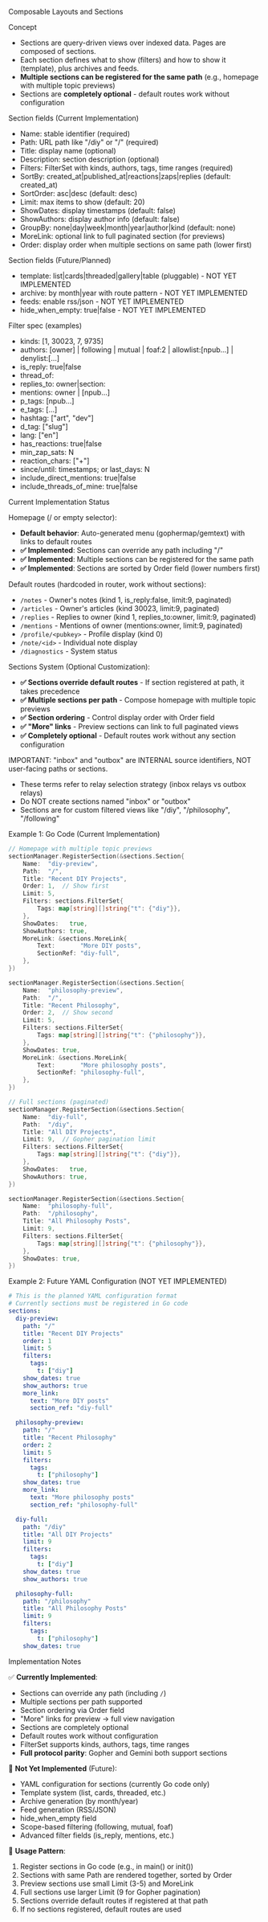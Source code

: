Composable Layouts and Sections

Concept
- Sections are query-driven views over indexed data. Pages are composed of sections.
- Each section defines what to show (filters) and how to show it (template), plus archives and feeds.
- **Multiple sections can be registered for the same path** (e.g., homepage with multiple topic previews)
- Sections are **completely optional** - default routes work without configuration

Section fields (Current Implementation)
- Name: stable identifier (required)
- Path: URL path like "/diy" or "/" (required)
- Title: display name (optional)
- Description: section description (optional)
- Filters: FilterSet with kinds, authors, tags, time ranges (required)
- SortBy: created_at|published_at|reactions|zaps|replies (default: created_at)
- SortOrder: asc|desc (default: desc)
- Limit: max items to show (default: 20)
- ShowDates: display timestamps (default: false)
- ShowAuthors: display author info (default: false)
- GroupBy: none|day|week|month|year|author|kind (default: none)
- MoreLink: optional link to full paginated section (for previews)
- Order: display order when multiple sections on same path (lower first)

Section fields (Future/Planned)
- template: list|cards|threaded|gallery|table (pluggable) - NOT YET IMPLEMENTED
- archive: by month|year with route pattern - NOT YET IMPLEMENTED
- feeds: enable rss/json - NOT YET IMPLEMENTED
- hide_when_empty: true|false - NOT YET IMPLEMENTED

Filter spec (examples)
- kinds: [1, 30023, 7, 9735]
- authors: [owner] | following | mutual | foaf:2 | allowlist:[npub...] | denylist:[...]
- is_reply: true|false
- thread_of: <event id>
- replies_to: owner|section:<id>
- mentions: owner | [npub...]
- p_tags: [npub...]
- e_tags: [<event id>...]
- hashtag: ["art", "dev"]
- d_tag: ["slug"]
- lang: ["en"]
- has_reactions: true|false
- min_zap_sats: N
- reaction_chars: ["+"]
- since/until: timestamps; or last_days: N
- include_direct_mentions: true|false
- include_threads_of_mine: true|false

Current Implementation Status

Homepage (/ or empty selector):
- **Default behavior**: Auto-generated menu (gophermap/gemtext) with links to default routes
- **✅ Implemented**: Sections can override any path including "/"
- **✅ Implemented**: Multiple sections can be registered for the same path
- **✅ Implemented**: Sections are sorted by Order field (lower numbers first)

Default routes (hardcoded in router, work without sections):
- `/notes` - Owner's notes (kind 1, is_reply:false, limit:9, paginated)
- `/articles` - Owner's articles (kind 30023, limit:9, paginated)
- `/replies` - Replies to owner (kind 1, replies_to:owner, limit:9, paginated)
- `/mentions` - Mentions of owner (mentions:owner, limit:9, paginated)
- `/profile/<pubkey>` - Profile display (kind 0)
- `/note/<id>` - Individual note display
- `/diagnostics` - System status

Sections System (Optional Customization):
- **✅ Sections override default routes** - If section registered at path, it takes precedence
- **✅ Multiple sections per path** - Compose homepage with multiple topic previews
- **✅ Section ordering** - Control display order with Order field
- **✅ "More" links** - Preview sections can link to full paginated views
- **✅ Completely optional** - Default routes work without any section configuration

IMPORTANT: "inbox" and "outbox" are INTERNAL source identifiers, NOT user-facing paths or sections.
- These terms refer to relay selection strategy (inbox relays vs outbox relays)
- Do NOT create sections named "inbox" or "outbox"
- Sections are for custom filtered views like "/diy", "/philosophy", "/following"

Example 1: Go Code (Current Implementation)

```go
// Homepage with multiple topic previews
sectionManager.RegisterSection(&sections.Section{
    Name:  "diy-preview",
    Path:  "/",
    Title: "Recent DIY Projects",
    Order: 1,  // Show first
    Limit: 5,
    Filters: sections.FilterSet{
        Tags: map[string][]string{"t": {"diy"}},
    },
    ShowDates:   true,
    ShowAuthors: true,
    MoreLink: &sections.MoreLink{
        Text:       "More DIY posts",
        SectionRef: "diy-full",
    },
})

sectionManager.RegisterSection(&sections.Section{
    Name:  "philosophy-preview",
    Path:  "/",
    Title: "Recent Philosophy",
    Order: 2,  // Show second
    Limit: 5,
    Filters: sections.FilterSet{
        Tags: map[string][]string{"t": {"philosophy"}},
    },
    ShowDates: true,
    MoreLink: &sections.MoreLink{
        Text:       "More philosophy posts",
        SectionRef: "philosophy-full",
    },
})

// Full sections (paginated)
sectionManager.RegisterSection(&sections.Section{
    Name:  "diy-full",
    Path:  "/diy",
    Title: "All DIY Projects",
    Limit: 9,  // Gopher pagination limit
    Filters: sections.FilterSet{
        Tags: map[string][]string{"t": {"diy"}},
    },
    ShowDates:   true,
    ShowAuthors: true,
})

sectionManager.RegisterSection(&sections.Section{
    Name:  "philosophy-full",
    Path:  "/philosophy",
    Title: "All Philosophy Posts",
    Limit: 9,
    Filters: sections.FilterSet{
        Tags: map[string][]string{"t": {"philosophy"}},
    },
    ShowDates: true,
})
```

Example 2: Future YAML Configuration (NOT YET IMPLEMENTED)

```yaml
# This is the planned YAML configuration format
# Currently sections must be registered in Go code
sections:
  diy-preview:
    path: "/"
    title: "Recent DIY Projects"
    order: 1
    limit: 5
    filters:
      tags:
        t: ["diy"]
    show_dates: true
    show_authors: true
    more_link:
      text: "More DIY posts"
      section_ref: "diy-full"

  philosophy-preview:
    path: "/"
    title: "Recent Philosophy"
    order: 2
    limit: 5
    filters:
      tags:
        t: ["philosophy"]
    show_dates: true
    more_link:
      text: "More philosophy posts"
      section_ref: "philosophy-full"

  diy-full:
    path: "/diy"
    title: "All DIY Projects"
    limit: 9
    filters:
      tags:
        t: ["diy"]
    show_dates: true
    show_authors: true

  philosophy-full:
    path: "/philosophy"
    title: "All Philosophy Posts"
    limit: 9
    filters:
      tags:
        t: ["philosophy"]
    show_dates: true
```

Implementation Notes

✅ **Currently Implemented**:
- Sections can override any path (including `/`)
- Multiple sections per path supported
- Section ordering via Order field
- "More" links for preview → full view navigation
- Sections are completely optional
- Default routes work without configuration
- FilterSet supports kinds, authors, tags, time ranges
- **Full protocol parity**: Gopher and Gemini both support sections

🚧 **Not Yet Implemented** (Future):
- YAML configuration for sections (currently Go code only)
- Template system (list, cards, threaded, etc.)
- Archive generation (by month/year)
- Feed generation (RSS/JSON)
- hide_when_empty field
- Scope-based filtering (following, mutual, foaf)
- Advanced filter fields (is_reply, mentions, etc.)

📝 **Usage Pattern**:
1. Register sections in Go code (e.g., in main() or init())
2. Sections with same Path are rendered together, sorted by Order
3. Preview sections use small Limit (3-5) and MoreLink
4. Full sections use larger Limit (9 for Gopher pagination)
5. Sections override default routes if registered at that path
6. If no sections registered, default routes are used
